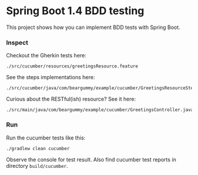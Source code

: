 # Spring Boot 1.4 BDD testing

This project shows how you can implement BDD tests with Spring Boot.

### Inspect
Checkout the Gherkin tests here:

    ./src/cucumber/resources/greetingsResource.feature

See the steps implementations here:

    ./src/cucumber/java/com/beargummy/example/cucumber/GreetingsResourceSteps.java

Curious about the RESTful(ish) resource? See it here:

    ./src/main/java/com/beargummy/example/cucumber/GreetingsController.java

### Run
Run the cucumber tests like this:

    ./gradlew clean cucumber
    
Observe the console for test result. Also find cucumber test reports in directory `build/cucumber`.
